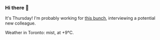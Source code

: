 ### Hi there :wave:

It's Thursday! I'm probably working for [this bunch](https://github.com/kohofinancial), interviewing a potential new colleague.

Weather in Toronto: mist, at +9°C.
